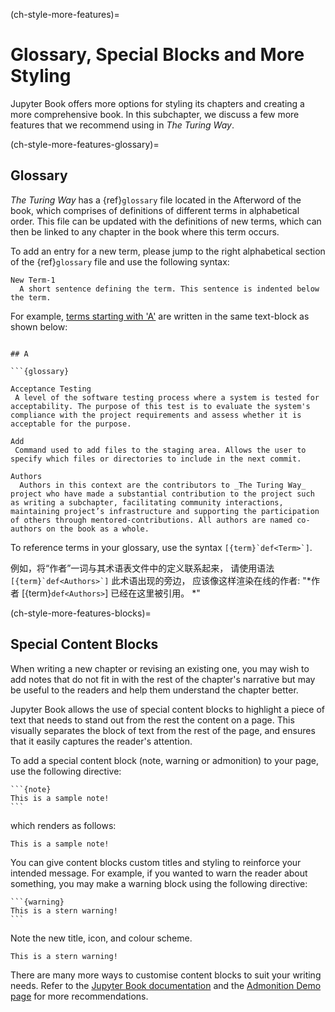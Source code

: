 (ch-style-more-features)=
# Glossary, Special Blocks and More Styling

Jupyter Book offers more options for styling its chapters and creating a more comprehensive book. In this subchapter, we discuss a few more features that we recommend using in _The Turing Way_.

(ch-style-more-features-glossary)=
## Glossary

_The Turing Way_ has a {ref}`glossary` file located in the Afterword of the book, which comprises of definitions of different terms in alphabetical order. This file can be updated with the definitions of new terms, which can then be linked to any chapter in the book where this term occurs.

To add an entry for a new term, please jump to the right alphabetical section of the {ref}`glossary` file and use the following syntax:

```
New Term-1
  A short sentence defining the term. This sentence is indented below the term.
```

For example, [terms starting with 'A'](https://the-turing-way.netlify.app/afterword/afterword.html#a) are written in the same text-block as shown below:
```

## A

```{glossary}

Acceptance Testing
 A level of the software testing process where a system is tested for acceptability. The purpose of this test is to evaluate the system's compliance with the project requirements and assess whether it is acceptable for the purpose.

Add
 Command used to add files to the staging area. Allows the user to specify which files or directories to include in the next commit.

Authors
  Authors in this context are the contributors to _The Turing Way_ project who have made a substantial contribution to the project such as writing a subchapter, facilitating community interactions, maintaining project’s infrastructure and supporting the participation of others through mentored-contributions. All authors are named co-authors on the book as a whole.

```

To reference terms in your glossary, use the syntax ``[{term}`def<Term>`]``.

例如，将“作者”一词与其术语表文件中的定义联系起来， 请使用语法 ``[{term}`def<Authors>`]`` 此术语出现的旁边， 应该像这样渲染在线的作者: "*作者 [{term}`def<Authors>`] 已经在这里被引用。 *"

(ch-style-more-features-blocks)=
## Special Content Blocks

When writing a new chapter or revising an existing one, you may wish to add notes that do not fit in with the rest of the chapter's narrative but may be useful to the readers and help them understand the chapter better.

Jupyter Book allows the use of special content blocks to highlight a piece of text that needs to stand out from the rest the content on a page. This visually separates the block of text from the rest of the page, and ensures that it easily captures the reader's attention.

To add a special content block (note, warning or admonition) to your page, use the following directive:

````
```{note}
This is a sample note!
```
````
which renders as follows:

```{note}
This is a sample note!
```

You can give content blocks custom titles and styling to reinforce your intended message. For example, if you wanted to warn the reader about something, you may make a warning block using the following directive:

````
```{warning}
This is a stern warning!
```
````
Note the new title, icon, and colour scheme.

```{warning}
This is a stern warning!
```

There are many more ways to customise content blocks to suit your writing needs. Refer to the [Jupyter Book documentation](https://jupyterbook.org/content/content-blocks.html#notes-warnings-and-other-admonitions) and the [Admonition Demo page](https://sphinx-book-theme.readthedocs.io/en/latest/reference/demo.html#admonitions) for more recommendations.
